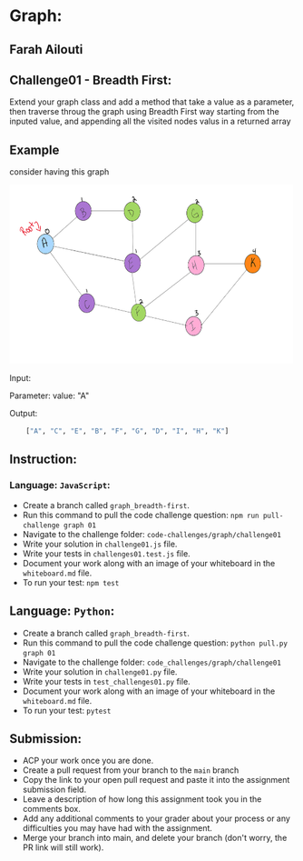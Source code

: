 # Graph:
## Farah Ailouti

## Challenge01 - Breadth First:

Extend your graph class and add a method that take a value as a parameter, then traverse throug the graph using Breadth First way starting from the inputed value, and appending all the visited nodes valus in a returned array


## Example

consider having this graph
  
<img src= "../../../assets/graph/BreadthFirst.png" style="width: 500px; height: 315px;" />


Input: 

Parameter: value:   "A"  


Output:
```python
    ["A", "C", "E", "B", "F", "G", "D", "I", "H", "K"]
```

## Instruction:

### Language: `JavaScript`:

* Create a branch called `graph_breadth-first`.
* Run this command to pull the code challenge question: `npm run pull-challenge graph 01`
* Navigate to the challenge folder: `code-challenges/graph/challenge01`
* Write your solution in `challenge01.js` file.
* Write your tests in `challenges01.test.js` file.
* Document your work along with an image of your whiteboard in the `whiteboard.md` file.
* To run your test: `npm test`


## Language: `Python`:

* Create a branch called `graph_breadth-first`.
* Run this command to pull the code challenge question: `python pull.py graph 01`
* Navigate to the challenge folder: `code_challenges/graph/challenge01`
* Write your solution in `challenge01.py` file.
* Write your tests in `test_challenges01.py` file.
* Document your work along with an image of your whiteboard in the `whiteboard.md` file.
* To run your test: `pytest`


## Submission:
* ACP your work once you are done.
* Create a pull request from your branch to the `main` branch
* Copy the link to your open pull request and paste it into the assignment submission field.
* Leave a description of how long this assignment took you in the comments box.
* Add any additional comments to your grader about your process or any difficulties you may have had with the assignment.
* Merge your branch into main, and delete your branch (don't worry, the PR link will still work).